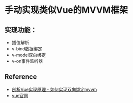 # 手动实现类似Vue的MVVM框架

## 实现功能：

- 插值解析
- v-bind数据绑定
- v-model双向绑定
- v-on事件监听器

## Reference

- [剖析Vue实现原理 - 如何实现双向绑定mvvm](https://github.com/DMQ/mvvm)
- [vue官网](https://cn.vuejs.org/v2/api/)